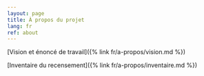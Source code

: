 ```yaml
---
layout: page
title: À propos du projet
lang: fr
ref: about
---
```


[Vision et énoncé de travail]({% link fr/a-propos/vision.md %})

[Inventaire du recensement]({% link fr/a-propos/inventaire.md %})
